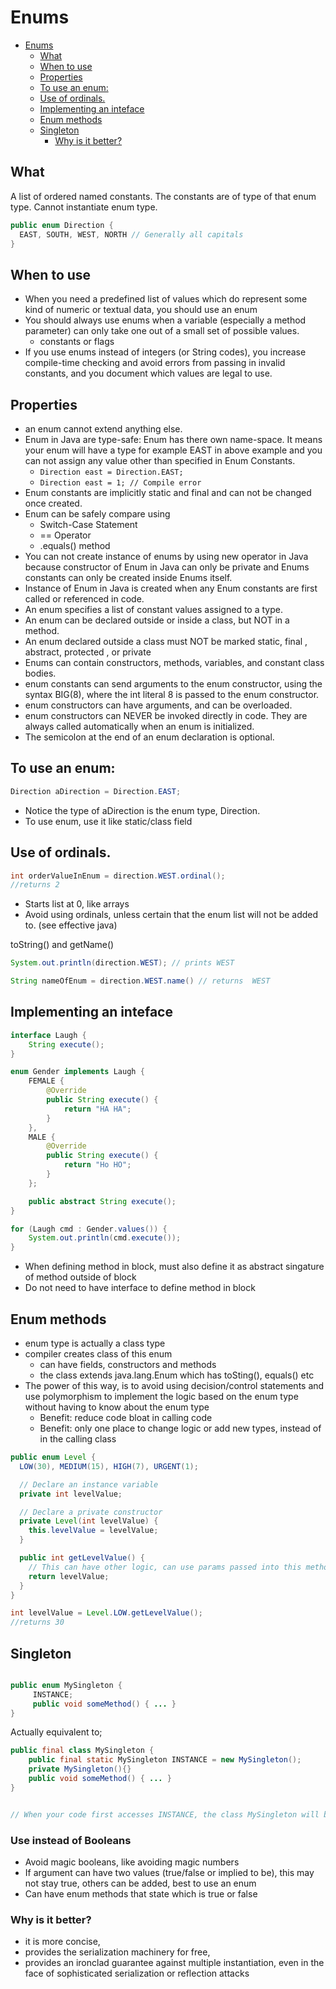 # Enums

<!-- TOC depthFrom:1 depthTo:6 withLinks:1 updateOnSave:1 orderedList:0 -->

- [Enums](#enums)
	- [What](#what)
	- [When to use](#when-to-use)
	- [Properties](#properties)
	- [To use an enum:](#to-use-an-enum)
	- [Use of ordinals.](#use-of-ordinals)
	- [Implementing an inteface](#implementing-an-inteface)
	- [Enum methods](#enum-methods)
	- [Singleton](#singleton)
		- [Why is it better?](#why-is-it-better)

<!-- /TOC -->


## What

A list of ordered named constants. The constants are of type of that enum type. Cannot instantiate enum type.

```java
public enum Direction {
  EAST, SOUTH, WEST, NORTH // Generally all capitals
}
```

## When to use

- When you need a predefined list of values which do represent some kind of numeric or textual data, you should use an enum
- You should always use enums when a variable (especially a method parameter) can only take one out of a small set of possible values.
  - constants or flags
- If you use enums instead of integers (or String codes), you increase compile-time checking and avoid errors from passing in invalid constants, and you document which values are legal to use.

## Properties

- an enum cannot extend anything else.
- Enum in Java are type-safe: Enum has there own name-space. It means your enum will have a type for example EAST in above example and you can not assign any value other than specified in Enum Constants.
  - ```Direction east = Direction.EAST;```
  - ```Direction east = 1; // Compile error```
- Enum constants are implicitly static and final and can not be changed once created.
- Enum can be safely compare using
  - Switch-Case Statement
  - == Operator
  - .equals() method
- You can not create instance of enums by using new operator in Java because constructor of Enum in Java can only be private and Enums constants can only be created inside Enums itself.
- Instance of Enum in Java is created when any Enum constants are first called or referenced in code.
- An enum specifies a list of constant values assigned to a type.
- An enum can be declared outside or inside a class, but NOT in a method.
- An enum declared outside a class must NOT be marked static, final , abstract, protected , or private
- Enums can contain constructors, methods, variables, and constant class bodies.
- enum constants can send arguments to the enum constructor, using the syntax BIG(8), where the int literal 8 is passed to the enum constructor.
- enum constructors can have arguments, and can be overloaded.
- enum constructors can NEVER be invoked directly in code. They are always called automatically when an enum is initialized.
- The semicolon at the end of an enum declaration is optional.



## To use an enum:

```java
Direction aDirection = Direction.EAST;
```
  - Notice the type of aDirection is the enum type, Direction.
  - To use enum, use it like static/class field

## Use of ordinals.

```java
int orderValueInEnum = direction.WEST.ordinal();
//returns 2
```
  - Starts list at 0, like arrays
  - Avoid using ordinals, unless certain that the enum list will not be added to. (see effective java)

toString() and getName()

```java
System.out.println(direction.WEST); // prints WEST

String nameOfEnum = direction.WEST.name() // returns  WEST
```

## Implementing an inteface

```java
interface Laugh {
    String execute();
}

enum Gender implements Laugh {
    FEMALE {
        @Override
        public String execute() {
            return "HA HA";
        }
    },
    MALE {
        @Override
        public String execute() {
            return "Ho HO";
        }
    };

    public abstract String execute();
}

for (Laugh cmd : Gender.values()) {
    System.out.println(cmd.execute());
}
```
  - When defining method in block, must also define it as abstract singature of method outside of block
  - Do not need to have interface to define method in block

## Enum methods

 - enum type is actually a class type
 - compiler creates class of this enum
   - can have fields, constructors and methods
   - the class extends java.lang.Enum which has toSting(), equals() etc
 - The power of this way, is to avoid using decision/control statements and use polymorphism to implement the logic based on the enum type without having to know about the enum type
   - Benefit: reduce code bloat in calling code
   - Benefit: only one place to change logic or add new types, instead of in the calling class

```java
public enum Level {
  LOW(30), MEDIUM(15), HIGH(7), URGENT(1);

  // Declare an instance variable
  private int levelValue;

  // Declare a private constructor
  private Level(int levelValue) {
    this.levelValue = levelValue;
  }

  public int getLevelValue() {
    // This can have other logic, can use params passed into this method to
    return levelValue;
  }
}

int levelValue = Level.LOW.getLevelValue();
//returns 30
```

## Singleton

```java

public enum MySingleton {
     INSTANCE;
     public void someMethod() { ... }
}

```

Actually equivalent to;

```java
public final class MySingleton {
    public final static MySingleton INSTANCE = new MySingleton();
    private MySingleton(){}
    public void someMethod() { ... }
}


// When your code first accesses INSTANCE, the class MySingleton will be loaded and initialized by the JVM. This process initializes the static field above once (lazily).
```

### Use instead of Booleans

- Avoid magic booleans, like avoiding magic numbers
- If argument can have two values (true/false or implied to be), this may not stay true, others can be added, best to use an enum
- Can have enum methods that state which is true or false

### Why is it better?

- it is more concise,
- provides the serialization machinery for free,
- provides an ironclad guarantee against multiple instantiation, even in the face of sophisticated serialization or reflection attacks
